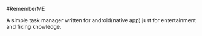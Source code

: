 #RememberME

A simple task manager written for android(native app) just for entertainment and fixing knowledge.
